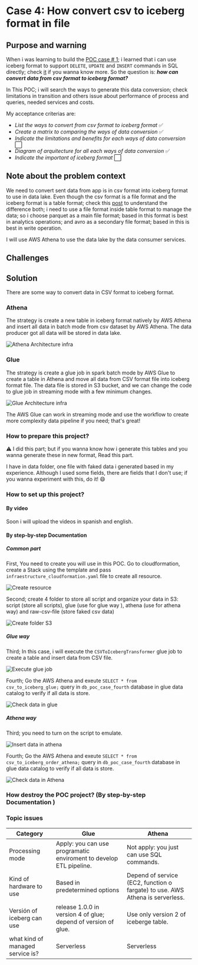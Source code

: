 # Case 4: How convert csv to iceberg format in file 

## Purpose and warning

When i was learning to build the [POC case # 1](https://github.com/CarlosChicata/data_world_portfolio/tree/master/Projects/POC/AWS_API_of_serving_layer_from_data_lake); i learned that i can use iceberg format to support `DELETE`, `UPDATE` and `INSERT` commands in SQL directly; check [it](https://docs.aws.amazon.com/athena/latest/ug/querying-iceberg-updating-iceberg-table-data.html) if you wanna know more.
So the question is: __*how can convert data from csv format to iceberg format?*__

In This POC; i will search the ways to generate this data conversion; check limitations in transition and others issue about performance of process and queries, needed services and costs.

My acceptance criterias are:

* _List the ways to convert from csv format to iceberg format_ :white_check_mark:
* _Create a matrix to comparing the ways of data conversion_ :white_check_mark:
* _Indicate the limitations and benefits for each ways of data conversion_ :white_large_square:
* _Diagram of arquitecture for all each ways of data conversion_ :white_check_mark:
* _Indicate the important of iceberg format_ :white_large_square:

## Note about the problem context

We need to convert sent data from app is in csv format into iceberg format to use in data lake. Even though the csv format is a file format and the iceberg format is a table format; check this [post](https://shahrajesh2006.medium.com/data-lakes-understanding-file-format-and-table-formats-38d7999c0ec2 ) to understand the difference both; i need to use a file format inside table format to manage the data; so i choose parquet as a main file format; based in this format is best in analytics operations;  and avro as a secondary file format; based in this is best in write operation.

I will use AWS Athena to use the data lake by the data consumer services.

## Challenges

## Solution

There are some way to convert data in CSV format to iceberg format.

### Athena

The strategy is create a new table in iceberg format natively by AWS Athena and insert all data in batch mode from csv dataset by AWS Athena. The data producer got all data will be stored in data lake.

![Athena Architecture infra](https://github.com/CarlosChicata/data_world_portfolio/blob/master/Projects/POC/AWS_convert_csv_to_iceberg_format/images/athena_infra_poc_4.drawio.png)

### Glue

The strategy is create a glue job in spark batch mode by AWS Glue to create a table in Athena and move all data from CSV format file into iceberg format file. The data file is stored in S3 bucket, and we can change the code to glue job in streaming mode with a few minimum changes.

![Glue Architecture infra](https://github.com/CarlosChicata/data_world_portfolio/blob/master/Projects/POC/AWS_convert_csv_to_iceberg_format/images/glue_infra_poc_4.png)

The AWS Glue can work in streaming mode and use the workflow to create more complexity data pipeline if you need; that's great!

### How to prepare this project?

⚠️ I did this part; but if you wanna know how i generate this tables and you wanna generate these in new format, Read this part.

I have in data folder, one file with faked data i generated based in my experience. Although I used some fields, there are fields that I don't use; if you wanna experiment with this, do it! 😄

### How to set up this project?

#### By video
Soon i will upload the videos in spanish and english.

#### By step-by-step Documentation

##### Common part

First, You need to create you will use in this POC. Go to cloudformation, create a Stack using the template and pass `infraestructure_cloudformation.yaml` file to create all resource.

![Create resource](https://github.com/CarlosChicata/data_world_portfolio/blob/master/Projects/POC/AWS_convert_csv_to_iceberg_format/images/create_resource_poc_4.png)

Second;  create 4 folder to store all script and organize your data in S3: script (store all scripts), glue (use for glue way ), athena (use for athena way) and raw-csv-file (store faked csv data)

![Create folder S3](https://github.com/CarlosChicata/data_world_portfolio/blob/master/Projects/POC/AWS_convert_csv_to_iceberg_format/images/create_folder_in_s3.png)

##### Glue way

Third; In this case, i will execute the `CSVToIcebergTransformer` glue job to create a table and insert data from CSV file.

![Execute glue job](https://github.com/CarlosChicata/data_world_portfolio/blob/master/Projects/POC/AWS_convert_csv_to_iceberg_format/images/glue_insert_data.png)

Fourth; Go the AWS Athena and exeute `SELECT * from csv_to_iceberg_glue;` query in `db_poc_case_fourth` database in glue data catalog to verify if all data is store.

![Check data in glue](https://github.com/CarlosChicata/data_world_portfolio/blob/master/Projects/POC/AWS_convert_csv_to_iceberg_format/images/check_data_glue.png)

##### Athena way

Third; you need to turn on the script to emulate.

![Insert data in athena](https://github.com/CarlosChicata/data_world_portfolio/blob/master/Projects/POC/AWS_convert_csv_to_iceberg_format/images/sendin_data_athena_poc.png)

Fourth; Go the AWS Athena and exeute `SELECT * from csv_to_iceberg_order_athena;` query in `db_poc_case_fourth` database in glue data catalog to verify if all data is store.

![Check data in Athena](https://github.com/CarlosChicata/data_world_portfolio/blob/master/Projects/POC/AWS_convert_csv_to_iceberg_format/images/insert_data_athena_poc.png)

### How destroy the POC project? (By step-by-step Documentation )

### Topic issues

| Category | Glue | Athena |
|----------|------|--------|
| Processing mode | Apply: you can use programatic enviroment to develop ETL pipeline. | Not apply: you just can use SQL commands. |
| Kind of hardware to use | Based in predetermined options | Depend of service (EC2, function o fargate) to use. AWS Athena is serverless. |
| Versión of iceberg can use | release 1.0.0 in version 4 of glue; depend of  version of glue. | Use only version 2 of iceberge table. |
| what kind of managed service is? | Serverless | Serverless |
